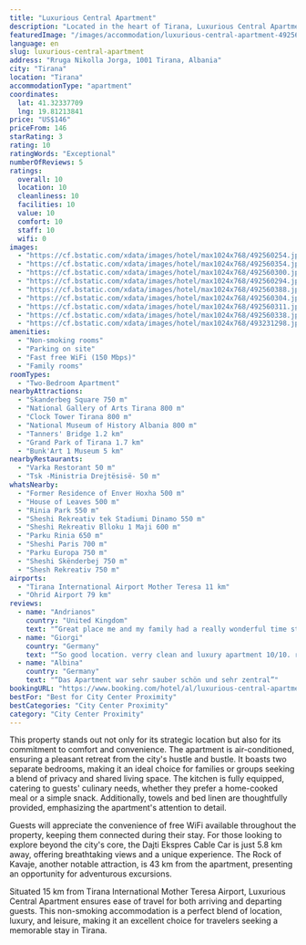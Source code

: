 ```yaml
---
title: "Luxurious Central Apartment"
description: "Located in the heart of Tirana, Luxurious Central Apartment offers an exceptional stay with its prime location and top-notch amenities."
featuredImage: "/images/accommodation/luxurious-central-apartment-492560254.jpg"
language: en
slug: luxurious-central-apartment
address: "Rruga Nikolla Jorga, 1001 Tirana, Albania"
city: "Tirana"
location: "Tirana"
accommodationType: "apartment"
coordinates:
  lat: 41.32337709
  lng: 19.81213841
price: "US$146"
priceFrom: 146
starRating: 3
rating: 10
ratingWords: "Exceptional"
numberOfReviews: 5
ratings:
  overall: 10
  location: 10
  cleanliness: 10
  facilities: 10
  value: 10
  comfort: 10
  staff: 10
  wifi: 0
images:
  - "https://cf.bstatic.com/xdata/images/hotel/max1024x768/492560254.jpg?k=4dafb40654da7148cba999105eddfa96c8d19863e4f2f6b3fecc27f0d57f318d&o=&hp=1"
  - "https://cf.bstatic.com/xdata/images/hotel/max1024x768/492560354.jpg?k=15fa6a01f5c48a4ef386062100899f8f98174b0be522878930debfad4c331d2b&o=&hp=1"
  - "https://cf.bstatic.com/xdata/images/hotel/max1024x768/492560300.jpg?k=47183d0aaf76620dbc50514fc4008485bfdd972d813551a249e12c757023ee7f&o=&hp=1"
  - "https://cf.bstatic.com/xdata/images/hotel/max1024x768/492560294.jpg?k=2c4b915b2c08f7252daf525889162cc8d42122600935f8c57901df3dc017fbbc&o=&hp=1"
  - "https://cf.bstatic.com/xdata/images/hotel/max1024x768/492560388.jpg?k=a5af2d5a4f129e0381f9d9dff8e018552edd027c54c1a6cbc29295da7303ddb6&o=&hp=1"
  - "https://cf.bstatic.com/xdata/images/hotel/max1024x768/492560304.jpg?k=0eccc695c6a5f43bfa882d08708757c026b1a764e4e65f383f1111fa05c1ae8e&o=&hp=1"
  - "https://cf.bstatic.com/xdata/images/hotel/max1024x768/492560311.jpg?k=32dede3a7b853583a7ecf91e0533c3bcb8952cce4d5b965f653c83567bb77cc9&o=&hp=1"
  - "https://cf.bstatic.com/xdata/images/hotel/max1024x768/492560338.jpg?k=51ff9f29dcdf193793bb4f97d978e665792342985a1da6e5b0e941076aabeaa3&o=&hp=1"
  - "https://cf.bstatic.com/xdata/images/hotel/max1024x768/493231298.jpg?k=51bfc1059abae6b8e76293e69fbfdc96f69596ea79e585e4450752622efb12f4&o=&hp=1"
amenities:
  - "Non-smoking rooms"
  - "Parking on site"
  - "Fast free WiFi (150 Mbps)"
  - "Family rooms"
roomTypes:
  - "Two-Bedroom Apartment"
nearbyAttractions:
  - "Skanderbeg Square 750 m"
  - "National Gallery of Arts Tirana 800 m"
  - "Clock Tower Tirana 800 m"
  - "National Museum of History Albania 800 m"
  - "Tanners' Bridge 1.2 km"
  - "Grand Park of Tirana 1.7 km"
  - "Bunk'Art 1 Museum 5 km"
nearbyRestaurants:
  - "Varka Restorant 50 m"
  - "Tsk -Ministria Drejtësisë- 50 m"
whatsNearby:
  - "Former Residence of Enver Hoxha 500 m"
  - "House of Leaves 500 m"
  - "Rinia Park 550 m"
  - "Sheshi Rekreativ tek Stadiumi Dinamo 550 m"
  - "Sheshi Rekreativ Blloku 1 Maji 600 m"
  - "Parku Rinia 650 m"
  - "Sheshi Paris 700 m"
  - "Parku Europa 750 m"
  - "Sheshi Skënderbej 750 m"
  - "Shesh Rekreativ 750 m"
airports:
  - "Tirana International Airport Mother Teresa 11 km"
  - "Ohrid Airport 79 km"
reviews:
  - name: "Andrianos"
    country: "United Kingdom"
    text: "“Great place me and my family had a really wonderful time staying there. Very convenient location with lots of shops around. The cleanliness was exceptional and the host very easy to communicate.”"
  - name: "Giorgi"
    country: "Germany"
    text: "“So good location. verry clean and luxury apartment 10/10. recommend for everyone if u like to stay in pretty luxury and safe apartment in city center of tirana. also owner is amazing person thank u for all”"
  - name: "Albina"
    country: "Germany"
    text: "“Das Apartment war sehr sauber schön und sehr zentral”"
bookingURL: "https://www.booking.com/hotel/al/luxurious-central-apartment.en-gb.html?aid=8035640"
bestFor: "Best for City Center Proximity"
bestCategories: "City Center Proximity"
category: "City Center Proximity"
---
```


This property stands out not only for its strategic location but also for its commitment to comfort and convenience. The apartment is air-conditioned, ensuring a pleasant retreat from the city's hustle and bustle. It boasts two separate bedrooms, making it an ideal choice for families or groups seeking a blend of privacy and shared living space. The kitchen is fully equipped, catering to guests' culinary needs, whether they prefer a home-cooked meal or a simple snack. Additionally, towels and bed linen are thoughtfully provided, emphasizing the apartment's attention to detail.

Guests will appreciate the convenience of free WiFi available throughout the property, keeping them connected during their stay. For those looking to explore beyond the city's core, the Dajti Ekspres Cable Car is just 5.8 km away, offering breathtaking views and a unique experience. The Rock of Kavaje, another notable attraction, is 43 km from the apartment, presenting an opportunity for adventurous excursions.

Situated 15 km from Tirana International Mother Teresa Airport, Luxurious Central Apartment ensures ease of travel for both arriving and departing guests. This non-smoking accommodation is a perfect blend of location, luxury, and leisure, making it an excellent choice for travelers seeking a memorable stay in Tirana.
